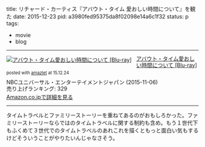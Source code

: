 title: リチャード・カーティス『アバウト・タイム 愛おしい時間について』を観た
date: 2015-12-23
pid: a3980fed95375da8f02098e14a6c1f32
status: p
tags:
- movie
- blog
---

<div class="amazlet-box" style="margin-bottom:0px;"><div class="amazlet-image" style="float:left;margin:0px 12px 1px 0px;"><a href="http://www.amazon.co.jp/exec/obidos/ASIN/B0142J2MQE/dotimpact-22/ref=nosim/" name="amazletlink" target="_blank"><img src="http://ecx.images-amazon.com/images/I/51CFYIig21L._SL160_.jpg" alt="アバウト・タイム愛おしい時間について [Blu-ray]" style="border: none;" /></a></div><div class="amazlet-info" style="line-height:120%; margin-bottom: 10px"><div class="amazlet-name" style="margin-bottom:10px;line-height:120%"><a href="http://www.amazon.co.jp/exec/obidos/ASIN/B0142J2MQE/dotimpact-22/ref=nosim/" name="amazletlink" target="_blank">アバウト・タイム愛おしい時間について [Blu-ray]</a><div class="amazlet-powered-date" style="font-size:80%;margin-top:5px;line-height:120%">posted with <a href="http://www.amazlet.com/" title="amazlet" target="_blank">amazlet</a> at 15.12.24</div></div><div class="amazlet-detail">NBCユニバーサル・エンターテイメントジャパン (2015-11-06)<br />売り上げランキング: 329<br /></div><div class="amazlet-sub-info" style="float: left;"><div class="amazlet-link" style="margin-top: 5px"><a href="http://www.amazon.co.jp/exec/obidos/ASIN/B0142J2MQE/dotimpact-22/ref=nosim/" name="amazletlink" target="_blank">Amazon.co.jpで詳細を見る</a></div></div></div><div class="amazlet-footer" style="clear: left"></div></div>

---- 

タイムトラベルとファミリーストーリーを重ねてあるのがおもしろかった。ファミリーストーリーならではのタイムトラベルに関する制約も含め。もう１世代下もふくめて３世代でのタイムトラベルのあれこれを描くともっと面白い気もするけどそういうことがやりたいんじゃなさそう。